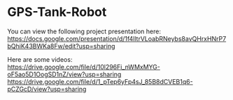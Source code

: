 # GPS-Tank-Robot
You can view the following project presentation here:
https://docs.google.com/presentation/d/1f4lltrVLoabRNeybs8avQHrxHNrP7bQhiK43BWKa8Fw/edit?usp=sharing

Here are some videos:      
https://drive.google.com/file/d/10l296Fi_nWMxMYG-oF5ao5D1OogSD1nZ/view?usp=sharing
https://drive.google.com/file/d/1_pTep6yFp4sJ_85B8dCVEB1q6-pCZGcD/view?usp=sharing
